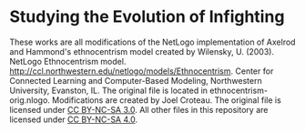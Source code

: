 # Studying the Evolution of Infighting
These works are all modifications of the NetLogo implementation of Axelrod and Hammond's ethnocentrism model created by Wilensky, U. (2003). NetLogo Ethnocentrism model. http://ccl.northwestern.edu/netlogo/models/Ethnocentrism. Center for Connected Learning and Computer-Based Modeling, Northwestern University, Evanston, IL. The original file is located in ethnocentrism-orig.nlogo. Modifications are created by Joel Croteau. The original file is licensed under [CC BY-NC-SA 3.0](https://creativecommons.org/licenses/by-nc-sa/3.0/). All other files in this repository are licensed under [CC BY-NC-SA 4.0](https://creativecommons.org/licenses/by-nc-sa/4.0/).
